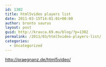 ```yaml
---
id: 1302
title: html5video players list
date: 2011-03-15T14:01:01+00:00
author: bronto saurus
layout: post
guid: http://kravca.69.mu/blog/?p=1302
permalink: /2011/03/html5video-players-list/
categories:
  - Uncategorized
---
```

<http://praegnanz.de/html5video/>